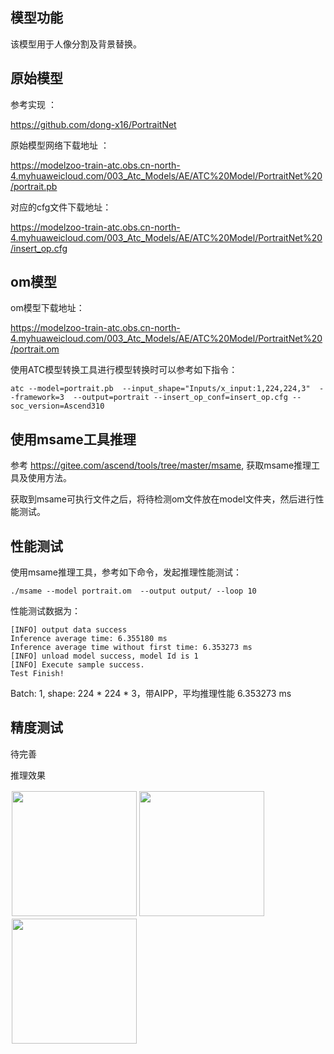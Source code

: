 ## 模型功能

该模型用于人像分割及背景替换。

## 原始模型

参考实现 ：

https://github.com/dong-x16/PortraitNet 

原始模型网络下载地址 ：

https://modelzoo-train-atc.obs.cn-north-4.myhuaweicloud.com/003_Atc_Models/AE/ATC%20Model/PortraitNet%20/portrait.pb

对应的cfg文件下载地址：

https://modelzoo-train-atc.obs.cn-north-4.myhuaweicloud.com/003_Atc_Models/AE/ATC%20Model/PortraitNet%20/insert_op.cfg


## om模型

om模型下载地址：

https://modelzoo-train-atc.obs.cn-north-4.myhuaweicloud.com/003_Atc_Models/AE/ATC%20Model/PortraitNet%20/portrait.om

使用ATC模型转换工具进行模型转换时可以参考如下指令：

```
atc --model=portrait.pb  --input_shape="Inputs/x_input:1,224,224,3"  --framework=3  --output=portrait --insert_op_conf=insert_op.cfg --soc_version=Ascend310 
```

## 使用msame工具推理

参考 https://gitee.com/ascend/tools/tree/master/msame, 获取msame推理工具及使用方法。

获取到msame可执行文件之后，将待检测om文件放在model文件夹，然后进行性能测试。

## 性能测试

使用msame推理工具，参考如下命令，发起推理性能测试： 

```
./msame --model portrait.om  --output output/ --loop 10
```

性能测试数据为：

```
[INFO] output data success
Inference average time: 6.355180 ms
Inference average time without first time: 6.353273 ms
[INFO] unload model success, model Id is 1
[INFO] Execute sample success.
Test Finish!
```

Batch: 1, shape: 224 * 224 * 3，带AIPP，平均推理性能 6.353273 ms

## 精度测试

待完善

推理效果


<div style="float:left;border:solid 1px 000;margin:2px;"><img src="C:\Users\83395\Desktop\新建文件夹\seg\ori.jpg"  width="200" ></div>
<div style="float:left;border:solid 1px 000;margin:2px;"><img src="C:\Users\83395\Desktop\新建文件夹\seg\background.jpg"  width="200" ></div>
<div style="float:left;border:solid 1px 000;margin:2px;"><img src="C:\Users\83395\Desktop\新建文件夹\seg\new.jpg"  width="200" ></div>



